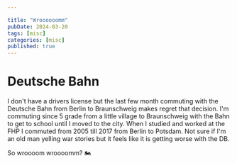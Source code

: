 ```yaml
---

title: "Wroooooomm"
pubDate: 2024-03-20
tags: [misc]
categories: [misc]
published: true
---
```


# Deutsche Bahn

I don't have a drivers license but the last few month commuting with the Deutsche Bahn from Berlin to Braunschweig makes regret that decision.
I'm commuting since 5 grade from a little village to Braunschweig with the Bahn to get to school until I moved to the city. When I studied and worked at the FHP I commuted from 2005 till 2017 from Berlin to Potsdam.
Not sure if I'm an old man yelling war stories but it feels like it is getting worse with the DB.

So wroooom wroooomm? 🏍️
